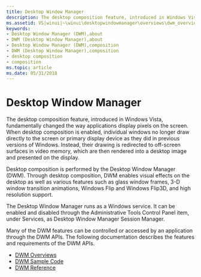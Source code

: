 ```yaml
---
title: Desktop Window Manager
description: The desktop composition feature, introduced in Windows Vista, fundamentally changed the way applications display pixels on the screen.
ms.assetid: VS|winui|~\winui\desktopwindowmanager\overviews\dwm_overview.htm
keywords:
- Desktop Window Manager (DWM),about
- DWM (Desktop Window Manager),about
- Desktop Window Manager (DWM),composition
- DWM (Desktop Window Manager),composition
- desktop composition
- composition
ms.topic: article
ms.date: 05/31/2018
---
```


# Desktop Window Manager

The desktop composition feature, introduced in Windows Vista, fundamentally changed the way applications display pixels on the screen. When desktop composition is enabled, individual windows no longer draw directly to the screen or primary display device as they did in previous versions of Windows. Instead, their drawing is redirected to off-screen surfaces in video memory, which are then rendered into a desktop image and presented on the display.

Desktop composition is performed by the Desktop Window Manager (DWM). Through desktop composition, DWM enables visual effects on the desktop as well as various features such as glass window frames, 3-D window transition animations, Windows Flip and Windows Flip3D, and high resolution support.

The Desktop Window Manager runs as a Windows service. It can be enabled and disabled through the Administrative Tools Control Panel item, under Services, as Desktop Window Manager Session Manager.

Many of the DWM features can be controlled or accessed by an application through the DWM APIs. The following documentation describes the features and requirements of the DWM APIs.

-   [DWM Overviews](desktop-window-manager-overviews.md)
-   [DWM Sample Code](dwm-samples.md)
-   [DWM Reference](reference.md)

 

 




